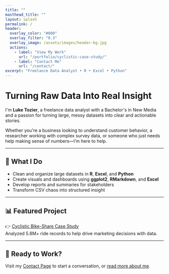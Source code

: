 ```yaml
---
title: ""
masthead_title: ""
layout: splash
permalink: /
header:
  overlay_color: "#000"
  overlay_filter: "0.3"
  overlay_image: /assets/images/header-bg.jpg
  actions:
    - label: "View My Work"
      url: "/portfolio/cyclistic-case-study/"
    - label: "Contact Me"
      url: "/contact/"
excerpt: "Freelance Data Analyst • R • Excel • Python"
---
```


# Turning Raw Data Into Real Insight

I'm **Luke Tozier**, a freelance data analyst with a Bachelor's in New Media and a passion for turning large, messy datasets into clear and actionable stories.

Whether you're a business looking to understand customer behavior, a researcher working with complex survey data, or someone who just needs help making sense of numbers—I’m here to help.

---

## 🚀 What I Do

- Clean and organize large datasets in **R**, **Excel**, and **Python**
- Create visuals and dashboards using **ggplot2**, **RMarkdown**, and **Excel**
- Develop reports and summaries for stakeholders
- Transform CSV chaos into structured insight

---

## 📊 Featured Project

👉 [Cyclistic Bike-Share Case Study](/portfolio/cyclistic-case-study/)  
Analyzed 5.8M+ ride records to help drive marketing decisions with data.

---

## 💬 Ready to Work?

Visit my [Contact Page](/contact/) to start a conversation, or [read more about me](/about/).
